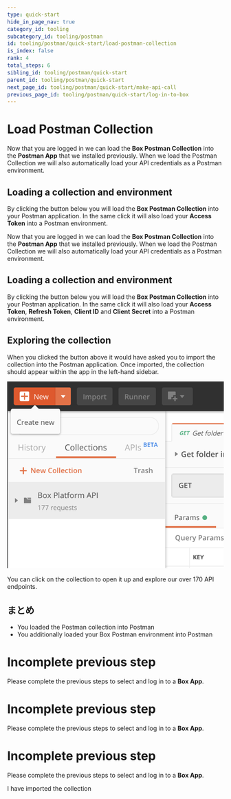 ```yaml
---
type: quick-start
hide_in_page_nav: true
category_id: tooling
subcategory_id: tooling/postman
id: tooling/postman/quick-start/load-postman-collection
is_index: false
rank: 4
total_steps: 6
sibling_id: tooling/postman/quick-start
parent_id: tooling/postman/quick-start
next_page_id: tooling/postman/quick-start/make-api-call
previous_page_id: tooling/postman/quick-start/log-in-to-box
---
```

<!-- alex disable postman-postwoman -->

# Load Postman Collection

<LoggedIn>

Now that you are logged in we can load the **Box Postman Collection** into the
**Postman App** that we installed previously. When we load the Postman
Collection we will also automatically load your API credentials as a Postman
environment.

## Loading a collection and environment

By clicking the button below you will load the **Box Postman
Collection** into your Postman application. In the same click it will also
load your **Access Token** into a Postman environment.

<Trigger option="postman_collection_downloaded" value>

<Postman id="62d85bbca8bf7bd5a48b">

</Postman>

</Trigger>

</LoggedIn>

<LoggedIn id="postman_credentials">

Now that you are logged in we can load the **Box Postman Collection** into the
**Postman App** that we installed previously. When we load the Postman
Collection we will also automatically load your API credentials as a Postman
environment.

## Loading a collection and environment

By clicking the button below you will load the **Box Postman
Collection** into your Postman application. In the same click it will also
load your **Access Token**, **Refresh Token**, **Client ID** and **Client
Secret** into a Postman environment.

<Trigger option="postman_collection_downloaded" value>

<Postman id="62d85bbca8bf7bd5a48b" env="postman_credentials">

</Postman>

</Trigger>

</LoggedIn>

<Choice option="postman_collection_downloaded" value color="none">

## Exploring the collection

When you clicked the button above it would have asked you to import the
collection into the Postman application. Once imported, the collection should
appear within the app in the left-hand sidebar.

<ImageFrame border center shadow>

![Box collection in Postman](./collection-in-postman.png)

</ImageFrame>

You can click on the collection to open it up and explore our over 170 API
endpoints.

## まとめ

* You loaded the Postman collection into Postman
* You additionally loaded your Box Postman environment into Postman

</Choice>

<Choice option="postman.app_type" value="use_box" color="none">

<LoggedIn reverse>

<Message danger>

# Incomplete previous step

Please complete the previous steps to select and log in to a **Box App**.

</Message>

</LoggedIn>

</Choice>

<Choice option="postman.app_type" value="use_own" color="none">

<LoggedIn id="postman_credentials" reverse>

<Message danger>

# Incomplete previous step

Please complete the previous steps to select and log in to a **Box App**.

</Message>

</LoggedIn>

</Choice>

<Choice option="postman.app_type" unset color="none">

<LoggedIn id="postman_credentials" reverse>

<Message danger>

# Incomplete previous step

Please complete the previous steps to select and log in to a **Box App**.

</Message>

</LoggedIn>

</Choice>

<Observe option="postman_collection_downloaded" value>

<Next>

I have imported the collection

</Next>

</Observe>
